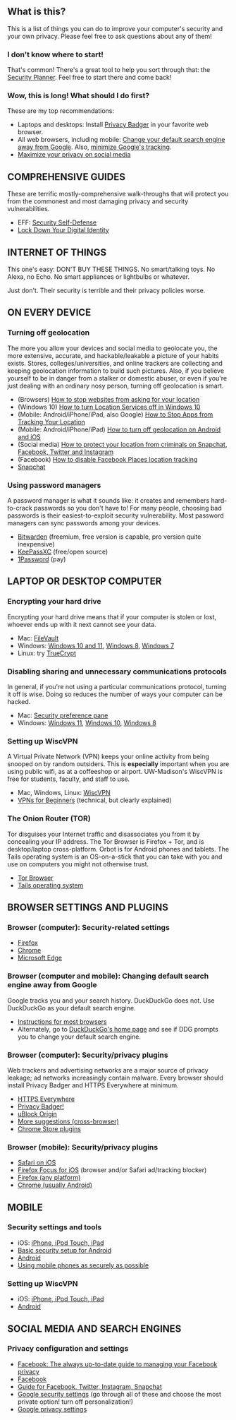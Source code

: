 ## What is this?

This is a list of things you can do to improve your computer's security and your own privacy. Please feel free to ask questions about any of them!

### I don't know where to start!

That's common! There's a great tool to help you sort through that: the [Security Planner](https://securityplanner.consumerreports.org/). Feel free to start there and come back!

### Wow, this is long! What should I do first?

These are my top recommendations:

* Laptops and desktops: Install [Privacy Badger](https://www.eff.org/privacybadger) in your favorite web browser.
*  All web browsers, including mobile: [Change your default search engine away from Google](https://gizmodo.com/the-best-google-search-alternatives-if-privacy-is-your-1848613488). Also, [minimize Google's tracking](https://myaccount.google.com/security).
*   [Maximize your privacy on social media](https://www.ncsc.gov.uk/guidance/social-media-how-to-use-it-safely)

## COMPREHENSIVE GUIDES

These are terrific mostly-comprehensive walk-throughs that will protect you from the commonest and most damaging privacy and security vulnerabilities.

*   EFF: [Security Self-Defense](https://ssd.eff.org/en)
*   [Lock Down Your Digital Identity](http://femtechnet.org/csov/lock-down-your-digital-identity/)

## INTERNET OF THINGS

This one's easy: DON'T BUY THESE THINGS. No smart/talking toys. No Alexa, no Echo. No smart appliances or lightbulbs or whatever.

Just don't. Their security is terrible and their privacy policies worse.

## ON EVERY DEVICE

### Turning off geolocation

The more you allow your devices and social media to geolocate you, the more extensive, accurate, and hackable/leakable a picture of your habits exists. Stores, colleges/universities, and online trackers are collecting and keeping geolocation information to build such pictures. Also, if you believe yourself to be in danger from a stalker or domestic abuser, or even if you're just dealing with an ordinary nosy person, turning off geolocation is smart.

* (Browsers) [How to stop websites from asking for your location](https://www.howtogeek.com/howto/16404/how-to-disable-the-new-geolocation-feature-in-google-chrome/)
* (Windows 10) [How to turn Location Services off in Windows 10](http://www.ilovefreesoftware.com/14/windows-10/turn-location-services-windows-10.html)
* (Mobile: Android/iPhone/iPad, also Google) [How to Stop Apps from Tracking Your Location](https://www.nytimes.com/2018/12/10/technology/prevent-location-data-sharing.html)
* (Mobile: Android/iPhone/iPad) [How to turn off geolocation on Android and iOS](https://whoer.net/blog/turn-off-geolocation-on-android-and-ios/)
* (Social media) [How to protect your location from criminals on Snapchat, Facebook, Twitter and Instagram](http://mashable.com/2016/10/03/how-to-hide-location-social-media/)
* (Facebook) [How to disable Facebook Places location tracking](https://www.lifewire.com/how-to-disable-facebook-places-location-tracking-2487718)
* [Snapchat](https://www.wired.com/story/how-to-turn-off-snapchat-snap-maps/)

### Using password managers

A password manager is what it sounds like: it creates and remembers hard-to-crack passwords so you don't have to! For many people, choosing bad passwords is their easiest-to-exploit security vulnerability. Most password managers can sync passwords among your devices.

*   [Bitwarden](https://bitwarden.com/) (freemium, free version is capable, pro version quite inexpensive)
*   [KeePassXC](https://keepassxc.org/) (free/open source)
*   [1Password](https://1password.com/) (pay)

## LAPTOP OR DESKTOP COMPUTER

### Encrypting your hard drive

Encrypting your hard drive means that if your computer is stolen or lost, whoever ends up with it next cannot see your data.

*   Mac: [FileVault](https://support.apple.com/en-us/HT204837)
*   Windows: [Windows 10 and 11](https://support.microsoft.com/en-us/windows/device-encryption-in-windows-ad5dcf4b-dbe0-2331-228f-7925c2a3012d), [Windows 8](http://arstechnica.com/information-technology/2013/10/windows-8-1-includes-seamless-automatic-disk-encryption-if-your-pc-supports-it/), [Windows 7](https://technet.microsoft.com/en-us/library/dd835565(v=ws.10).aspx)
*   Linux: try [TrueCrypt](http://www.howtogeek.com/howto/33255/how-to-secure-your-linux-pc-by-encrypting-your-hard-drive/)

### Disabling sharing and unnecessary communications protocols

In general, if you're not using a particular communications protocol, turning it off is wise. Doing so reduces the number of ways your computer can be hacked.

*   Mac: [Security preference pane](https://www.lifewire.com/use-mac-security-preference-pane-2260745)
*   Windows: [Windows 11](https://www.wired.com/story/11-security-settings-windows-11/), [Windows 10](http://download.cnet.com/blog/download-blog/a-guide-to-windows-10-security-settings/), [Windows 8](http://www.makeuseof.com/tag/five-tips-managing-security-windows-8-1/)

### Setting up WiscVPN

A Virtual Private Network (VPN) keeps your online activity from being snooped on by random outsiders. This is **especially** important when you are using public wifi, as at a coffeeshop or airport. UW-Madison's WiscVPN is free for students, faculty, and staff to use.

*   Mac, Windows, Linux: [WiscVPN](https://kb.wisc.edu/108255)
*   [VPNs for Beginners](https://www.bestvpn.com/blog/38176/vpns-beginners-need-know/) (technical, but clearly explained)

### The Onion Router (TOR)

Tor disguises your Internet traffic and disassociates you from it by concealing your IP address. The Tor Browser is Firefox + Tor, and is desktop/laptop cross-platform. Orbot is for Android phones and tablets. The Tails operating system is an OS-on-a-stick that you can take with you and use on computers you might not otherwise trust.

*   [Tor Browser](https://www.torproject.org/download/)
*   [Tails operating system](https://tails.boum.org/)

## BROWSER SETTINGS AND PLUGINS

### Browser (computer): Security-related settings

*   [Firefox](http://www.pcworld.com/article/2039455/five-steps-to-ultimate-firefox-security.html)
*   [Chrome](https://www.techrepublic.com/article/google-chrome-security-tips-for-the-paranoid-at-heart/)
*   [Microsoft Edge](https://www.cnet.com/how-to/get-to-know-the-security-features-in-edge/)

### Browser (computer and mobile): Changing default search engine away from Google

Google tracks you and your search history. DuckDuckGo does not. Use DuckDuckGo as your default search engine.

*   [Instructions for most browsers](https://home.bt.com/tech-gadgets/computing/chrome-firefox-edge-internet-explorer-change-default-search-engine-11364117803672)
*   Alternately, go to [DuckDuckGo's home page](https://duckduckgo.com/) and see if DDG prompts you to change your default search engine.

### Browser (computer): Security/privacy plugins

Web trackers and advertising networks are a major source of privacy leakage; ad networks increasingly contain malware. Every browser should install Privacy Badger and HTTPS Everywhere at minimum.

*   [HTTPS Everywhere](https://www.eff.org/https-everywhere)
*   [Privacy Badger!](https://www.eff.org/privacybadger)
*   [uBlock Origin](https://github.com/gorhill/uBlock/#installation)
*   [More suggestions (cross-browser)](http://skytechgeek.com/2016/12/5-must-have-privacy-add-ons-for-your-browser/)
*   [Chrome Store plugins](https://chrome.google.com/webstore/search/privacy)

### Browser (mobile): Security/privacy plugins

*   [Safari on iOS](http://www.idownloadblog.com/2016/01/14/safari-privacy-iphone-ipad/)
*   [Firefox Focus for iOS](https://itunes.apple.com/us/app/focus-by-firefox-content-blocking/id1055677337?mt=8) (browser and/or Safari ad/tracking blocker)
*   [Firefox (any platform)](https://addons.mozilla.org/en-US/firefox/extensions/privacy-security/)
*   [Chrome (usually Android)](https://chrome.google.com/webstore/search/privacy)

## MOBILE

### Security settings and tools

*   iOS: [iPhone, iPod Touch, iPad](http://www.zdnet.com/pictures/ios-10-iphone-ipad-privacy-security-settings/)
*   [Basic security setup for Android](https://securityinabox.org/en/guide/basic-setup/android)
*   [Android](https://www.trendmicro.com/vinfo/us/security/news/mobile-safety/7-android-security-hacks-you-need-to-do-right-now)
*   [Using mobile phones as securely as possible](hhttps://securityinabox.org/en/guide/smartphones/)

### Setting up WiscVPN

*   iOS: [iPhone, iPod Touch, iPad](https://kb.wisc.edu/page.php?id=28868)
*   [Android](https://kb.wisc.edu/page.php?id=25422)

## SOCIAL MEDIA AND SEARCH ENGINES

### Privacy configuration and settings

*   [Facebook: The always up-to-date guide to managing your Facebook privacy](https://lifehacker.com/5813990/the-always-up-to-date-guide-to-managing-your-facebook-privacy)
*   [Facebook](http://mashable.com/2016/11/29/facebook-privacy-checkup/#JDhKY_r0gqqp)
*   [Guide for Facebook, Twitter, Instagram, Snapchat](https://www.uc.edu/infosec/info/SocialMediaPrivacySettings.html)
*   [Google security settings](https://myaccount.google.com/security) (go through all of these and choose the most private option! turn off personalization!)
*   [Google privacy settings](https://myaccount.google.com/privacy)
